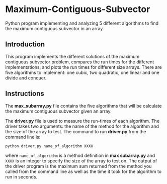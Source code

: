 # Maximum-Contiguous-Subvector
Python program implementing and analyzing 5 different algorithms to find the maximum contiguous subvector in an array.

## Introduction
This program implements the different solutions of the maximum
contiguous subvector problem, compares the run times for the different implementations, and plots the
run times for different size arrays. There are five
algorithms to implement: one cubic, two quadratic, one linear and one
divide and conquer.

## Instructions
The <b>max_subarray.py</b> file contains the five algorithms that will be calculate the maximum contiguous subvector given an array.

The <b>driver.py</b> file is used to measure the run-times of each algorithm. The driver takes two arguments: the name
of the method for the algorithm and the size of the array to test. The command
to run <b>driver.py</b> from the command line is:

`python driver.py name_of_algorithm XXXX`

where `name_of_algorithm` is a method definition in <b>max subarray.py</b> and `XXXX`
is an integer to specify the size of the array to test on. The output of the driver
program is the maximum sum returned from the method you called from the
command line as well as the time it took for the algorithm to run in seconds.

